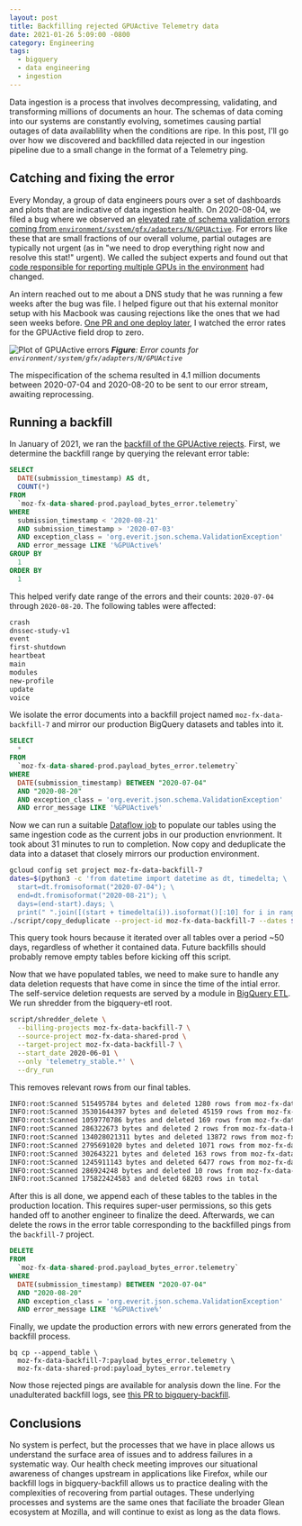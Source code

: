 ```yaml
---
layout: post
title: Backfilling rejected GPUActive Telemetry data
date: 2021-01-26 5:09:00 -0800
category: Engineering
tags:
  - bigquery
  - data engineering
  - ingestion
---
```


Data ingestion is a process that involves decompressing, validating, and
transforming millions of documents an hour. The schemas of data coming into our
systems are constantly evolving, sometimes causing partial outages of data
availablility when the conditions are ripe. In this post, I'll go over how we
discovered and backfilled data rejected in our ingestion pipeline due to a small
change in the format of a Telemetry ping.

## Catching and fixing the error

Every Monday, a group of data engineers pours over a set of dashboards and plots
that are indicative of data ingestion health. On 2020-08-04, we filed a bug where
we observed an [elevated rate of schema validation errors coming from
`environment/system/gfx/adapters/N/GPUActive`][error-bug]. For errors like these
that are small fractions of our overall volume, partial outages are typically
not urgent (as in "we need to drop everything right now and resolve this stat!"
urgent). We called the subject experts and found out that [code responsible for
reporting multiple GPUs in the environment][source-bug] had changed.

An intern reached out to me about a DNS study that he was running a few weeks
after the bug was file. I helped figure out that his external monitor setup with
his Macbook was causing rejections like the ones that we had seen weeks before.
[One PR and one deploy later][fix-pr], I watched the error rates for the
GPUActive field drop to zero.

![Plot of GPUActive errors](/assets/2021-01-26/gpuactive-error-plot.png)
_**Figure**: Error counts for `environment/system/gfx/adapters/N/GPUActive`_

The mispecification of the schema resulted in 4.1 million documents between
2020-07-04 and 2020-08-20 to be sent to our error stream, awaiting reprocessing.

## Running a backfill

In January of 2021, we ran the [backfill of the GPUActive
rejects][backfill-bug]. First, we determine the backfill range by querying the
relevant error table:

```sql
SELECT
  DATE(submission_timestamp) AS dt,
  COUNT(*)
FROM
  `moz-fx-data-shared-prod.payload_bytes_error.telemetry`
WHERE
  submission_timestamp < '2020-08-21'
  AND submission_timestamp > '2020-07-03'
  AND exception_class = 'org.everit.json.schema.ValidationException'
  AND error_message LIKE '%GPUActive%'
GROUP BY
  1
ORDER BY
  1
```

This helped verify date range of the errors and their counts: `2020-07-04`
through `2020-08-20`. The following tables were affected:

```bash
crash
dnssec-study-v1
event
first-shutdown
heartbeat
main
modules
new-profile
update
voice
```

We isolate the error documents into a backfill project named
`moz-fx-data-backfill-7` and mirror our production BigQuery datasets and tables
into it.

```sql
SELECT
  *
FROM
  `moz-fx-data-shared-prod.payload_bytes_error.telemetry`
WHERE
  DATE(submission_timestamp) BETWEEN "2020-07-04"
  AND "2020-08-20"
  AND exception_class = 'org.everit.json.schema.ValidationException'
  AND error_message LIKE '%GPUActive%'
```

Now we can run a suitable [Dataflow job][dataflow] to populate our tables using
the same ingestion code as the current jobs in our production envrionment. It
took about 31 minutes to run to completion. Now copy and deduplicate the data
into a dataset that closely mirrors our production environment.

```bash
gcloud config set project moz-fx-data-backfill-7
dates=$(python3 -c 'from datetime import datetime as dt, timedelta; \
  start=dt.fromisoformat("2020-07-04"); \
  end=dt.fromisoformat("2020-08-21"); \
  days=(end-start).days; \
  print(" ".join([(start + timedelta(i)).isoformat()[:10] for i in range(days)]))')
./script/copy_deduplicate --project-id moz-fx-data-backfill-7 --dates $(echo $dates)
```

This query took hours because it iterated over all tables over a period ~50
days, regardless of whether it contained data. Future backfills should probably
remove empty tables before kicking off this script.

Now that we have populated tables, we need to make sure to handle any data
deletion requests that have come in since the time of the intial error. The
self-service deletion requests are served by a module in [BigQuery
ETL](https://github.com/mozilla/bigquery-etl/issues). We run shredder from the
bigquery-etl root.

```bash
script/shredder_delete \
  --billing-projects moz-fx-data-backfill-7 \
  --source-project moz-fx-data-shared-prod \
  --target-project moz-fx-data-backfill-7 \
  --start_date 2020-06-01 \
  --only 'telemetry_stable.*' \
  --dry_run
```

This removes relevant rows from our final tables.

```bash
INFO:root:Scanned 515495784 bytes and deleted 1280 rows from moz-fx-data-backfill-7.telemetry_stable.crash_v4
INFO:root:Scanned 35301644397 bytes and deleted 45159 rows from moz-fx-data-backfill-7.telemetry_stable.event_v4
INFO:root:Scanned 1059770786 bytes and deleted 169 rows from moz-fx-data-backfill-7.telemetry_stable.first_shutdown_v4
INFO:root:Scanned 286322673 bytes and deleted 2 rows from moz-fx-data-backfill-7.telemetry_stable.heartbeat_v4
INFO:root:Scanned 134028021311 bytes and deleted 13872 rows from moz-fx-data-backfill-7.telemetry_stable.main_v4
INFO:root:Scanned 2795691020 bytes and deleted 1071 rows from moz-fx-data-backfill-7.telemetry_stable.modules_v4
INFO:root:Scanned 302643221 bytes and deleted 163 rows from moz-fx-data-backfill-7.telemetry_stable.new_profile_v4
INFO:root:Scanned 1245911143 bytes and deleted 6477 rows from moz-fx-data-backfill-7.telemetry_stable.update_v4
INFO:root:Scanned 286924248 bytes and deleted 10 rows from moz-fx-data-backfill-7.telemetry_stable.voice_v4
INFO:root:Scanned 175822424583 and deleted 68203 rows in total
```

After this is all done, we append each of these tables to the tables in the
production location. This requires super-user permissions, so this gets handed
off to another engineer to finalize the deed. Afterwards, we can delete the rows
in the error table corresponding to the backfilled pings from the `backfill-7`
project.

```sql
DELETE
FROM
  `moz-fx-data-shared-prod.payload_bytes_error.telemetry`
WHERE
  DATE(submission_timestamp) BETWEEN "2020-07-04"
  AND "2020-08-20"
  AND exception_class = 'org.everit.json.schema.ValidationException'
  AND error_message LIKE '%GPUActive%'
```

Finally, we update the production errors with new errors generated from the
backfill process.

```
bq cp --append_table \
  moz-fx-data-backfill-7:payload_bytes_error.telemetry \
  moz-fx-data-shared-prod:payload_bytes_error.telemetry
```

Now those rejected pings are available for analysis down the line. For the
unadulterated backfill logs, see [this PR to bigquery-backfill][backfill-pr].

## Conclusions

No system is perfect, but the processes that we have in place allows us
understand the surface area of issues and to address failures in a systematic
way. Our health check meeting improves our situational awareness of changes
upstream in applications like Firefox, while our backfill logs in
bigquery-backfill allows us to practice dealing with the complexities of
recovering from partial outages. These underlying processes and systems are the
same ones that faciliate the broader Glean ecosystem at Mozilla, and will
continue to exist as long as the data flows.

[source-bug]: https://bugzilla.mozilla.org/show_bug.cgi?id=1651425
[error-bug]: https://bugzilla.mozilla.org/show_bug.cgi?id=1657142
[fix-pr]: https://github.com/mozilla-services/mozilla-pipeline-schemas/pull/596
[dataflow]: https://github.com/mozilla/gcp-ingestion/tree/master/ingestion-beam
[backfill-bug]: https://bugzilla.mozilla.org/show_bug.cgi?id=1661565
[backfill-pr]: https://github.com/mozilla/bigquery-backfill/pull/11
